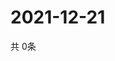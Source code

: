 # 2021-12-21
  共 0条

  <!-- BEGIN -->
  <!-- 最后更新时间Tue Dec 21 2021 17:15:28 GMT+0000 (Coordinated Universal Time) -->
  
  <!-- END -->
  
  